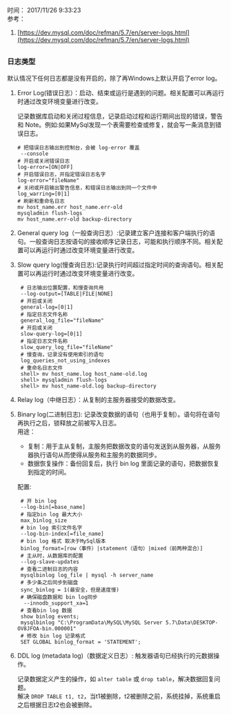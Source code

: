 时间： 2017/11/26 9:33:23   
参考：  

1. [https://dev.mysql.com/doc/refman/5.7/en/server-logs.html](https://dev.mysql.com/doc/refman/5.7/en/server-logs.html)

## 

### 日志类型  

默认情况下任何日志都是没有开启的，除了再Windows上默认开启了error log。 

1.  Error Log(错误日志）：启动、结束或运行是遇到的问题。相关配置可以再运行时通过改变环境变量进行改变。

	记录数据库启动和关闭过程信息，记录启动过程和运行期间出现的错误，警告和 Note。例如:如果MySql发现一个表需要检查或修复，就会写一条消息到错误日志。

		# 把错误日志输出到控制台，会被 log-error 覆盖
		 --console 
		# 开启或关闭错误日志
		log-error=[ON|OFF]
	    # 开启错误日志，并指定错误日志名字
		log-error="fileName"
	    # 关闭或开启输出警告信息，和错误日志输出到同一个文件中
		log_warring=[0|1]
		# 刷新和重命名日志
		mv host_name.err host_name.err-old
		mysqladmin flush-logs
		mv host_name.err-old backup-directory
2. General query log（一般查询日志）:记录建立客户连接和客户端执行的语句。一般查询日志按语句的接收顺序记录日志，可能和执行顺序不同。相关配置可以再运行时通过改变环境变量进行改变。  
3. Slow query log(慢查询日志):记录执行时间超过指定时间的查询语句。相关配置可以再运行时通过改变环境变量进行改变。  
    
		# 日志输出位置配置，和慢查询共用  
	 	--log-output=[TABLE|FILE|NONE]
		# 开启或关闭
	 	general-log=[0|1]
		# 指定日志文件名称  
        general_log_file="fileName"  
		# 开启或关闭
		slow-query-log=[0|1]
		# 指定日志文件名称
		slow_query_log_file="fileName"
		# 慢查询，记录没有使用索引的语句  
		log_queries_not_using_indexes 
		# 重命名日志文件  
		shell> mv host_name.log host_name-old.log
		shell> mysqladmin flush-logs
		shell> mv host_name-old.log backup-directory
    
3. Relay log（中继日志）：从复制的主服务器接受的数据改变。           
3. Binary  log(二进制日志):  记录改变数据的语句（也用于复制）。语句将在语句再执行之后，锁释放之前被写入日志。  
用途：  
	* 复制：用于主从复制，主服务把数据改变的语句发送到从服务器，从服务器执行语句从而使得从服务和主服务的数据同步。  
	* 数据恢复操作：备份回复后，执行 bin log 里面记录的语句，把数据恢复到指定的时间。  
	     
	配置:
	
		# 开 bin log
	 	--log-bin[=base_name] 
		# 指定bin log 最大大小
		max_binlog_size
		# bin log 索引文件名字 
		--log-bin-index[=file_name] 
		# bin log 格式 取决于MySql版本  
		binlog_format=[row（事件）|statement（语句）|mixed（前两种混合）]
		# 主从时，从数据库的配置 
 		--log-slave-updates
		# 查看二进制日志的内容
		mysqlbinlog log_file | mysql -h server_name 
		# 多少条之后同步到磁盘
		sync_binlog = 1(最安全，但是速度慢)
		# 确保磁盘数据和 bin log同步
		 --innodb_support_xa=1  
		# 查看bin log 数据
		show binlog events;
		mysqlbinlog "C:\ProgramData\MySQL\MySQL Server 5.7\Data\DESKTOP-OV8JFOA-bin.000001"
		# 修改 bin log 记录格式
		SET GLOBAL binlog_format = 'STATEMENT'; 
 
5. DDL log (metadata log)（数据定义日志）: 触发器语句已经执行的元数据操作。
	
	记录数据定义产生的操作，如 `alter table` 或 `drop table`，解决数据回复问题。  
	解决 `DROP TABLE t1, t2`，当t1被删除，t2被删除之前，系统挂掉，系统重启之后根据日志t2也会被删除。

        